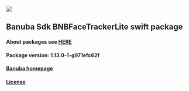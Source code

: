 [![](https://www.banuba.com/hubfs/Banuba_November2018/Images/Banuba%20SDK.png)](https://docs.banuba.com/face-ar-sdk-v1/ios/ios_overview)

## Banuba Sdk BNBFaceTrackerLite swift package

#### About packages see [HERE](https://docs.banuba.com/face-ar-sdk-v1/ios/ios_packages)

#### Package version: **1.13.0-1-g971efc62f**

#### **[Banuba homepage](https://banuba.com)**

#### **[License](https://www.banuba.com/terms)**
